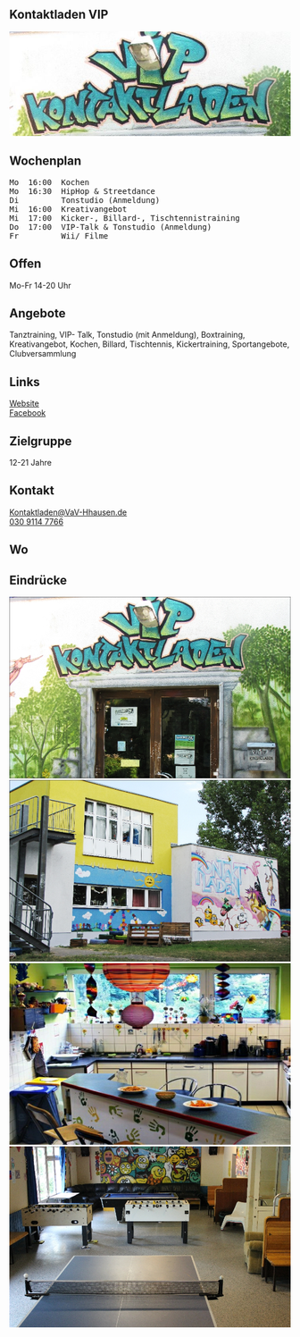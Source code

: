 ## Kontaktladen VIP
<img id="topmedia" src="images/VIP_Kontaktladen/5.jpg" />

## Wochenplan
<pre id="weeklyschedule">
Mo  16:00  Kochen
Mo  16:30  HipHop & Streetdance
Di         Tonstudio (Anmeldung)
Mi  16:00  Kreativangebot
Mi  17:00  Kicker-, Billard-, Tischtennistraining
Do  17:00  VIP-Talk & Tonstudio (Anmeldung)
Fr         Wii/ Filme
</pre>

## Offen
Mo-Fr 14-20 Uhr

## Angebote
<p id="activities">
Tanztraining, VIP- Talk, Tonstudio (mit Anmeldung), Boxtraining, Kreativangebot, Kochen, Billard, Tischtennis, Kickertraining,  Sportangebote, Clubversammlung
</p>

## Links
<a class="external_link" href="http://www.vav-hhausen.de/Kontaktladen/kontaktladen-start.html">Website</a><br>
<a class="external_link" href="https://www.facebook.com/JFEkontaktladenVIP/">Facebook</a>

## Zielgruppe
12-21 Jahre

## Kontakt
[Kontaktladen@VaV-Hhausen.de](mailto:Kontaktladen@VaV-Hhausen.de)<br>
<a href="tel:+493091147766">030 9114 7766</a>

## Wo
<div id="gmap"></div>
<script>window.onload = showMap('Rüdickenstraße 29, 13053 Berlin', 0, 'gmap_mini')</script>

## Eindrücke
<div class="mediacontainer">
  <img src="images/VIP_Kontaktladen/1.jpg" />
  <img src="images/VIP_Kontaktladen/2.jpg" />
  <img src="images/VIP_Kontaktladen/3.jpg" />
  <img src="images/VIP_Kontaktladen/4.jpg" />
</div>


